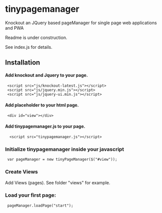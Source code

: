 # tinypagemanager
Knockout an JQuery based pageManager for single page web applications  and PWA

Readme is under construction.

See index.js for details.


## Installation
#### Add knockout and Jquery to your page. 
     <script src="js/knockout-latest.js"></script>
     <script src="js/jquery.min.js"></script>
     <script src="js/jquery-ui.min.js"></script>
 
#### Add placeholder to your html page.
     <div id="view"></div>
 
#### Add tinypagemanager.js to your page.
      <script src="tinypagemanager.js"></script>
      
### Initialize tinypagemanager inside your javascript
     var pageManager = new tinyPageManager($("#view"));
     
     
### Create Views
Add Views (pages). See folder "views" for example.

### Load your first page:
     pageManager.loadPage("start");
 
